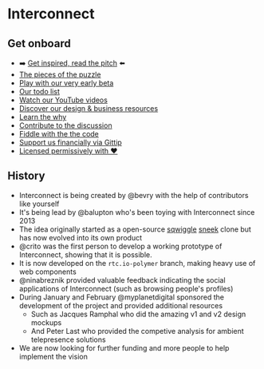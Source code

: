 # Interconnect

## Get onboard

- ➡️ [Get inspired, read the pitch](https://docs.google.com/document/d/17VwfUoiK8Ew3Ej3chOynZMM1s88xbMzQYnAVaJmUwrY/edit?usp=sharing) ⬅️
- [The pieces of the puzzle](http://www.gliffy.com/go/publish/image/5639405/L.png)
- [Play with our very early beta](https://github.com/interconnectapp/app)
- [Our todo list](https://workflowy.com/shared/71af366a-5f95-5fce-dea3-9240a0f4b0a2/)
- [Watch our YouTube videos](https://www.youtube.com/playlist?list=PLYVl5EnzwqsTF859kXLwI1E4c6KOFnEJ9)
- [Discover our design & business resources](https://drive.google.com/folderview?id=0B6MqiLy7C3PhNE9ha1FYVjU1d2c&usp=sharing)
- [Learn the why](https://github.com/bevry/interconnect/issues/14)
- [Contribute to the discussion](https://github.com/bevry/interconnect/issues)
- [Fiddle with the the code](https://github.com/bevry/interconnect/branches)
- [Support us financially via Gittip](https://www.gittip.com/Interconnect/)
- [Licensed permissively with ❤](https://github.com/bevry/interconnect/blob/master/LICENSE.md)

## History

- Interconnect is being created by @bevry with the help of contributors like yourself
- It's being lead by @balupton who's been toying with Interconnect since 2013
- The idea originally started as a open-source [sqwiggle](https://angel.co/sqwiggle) [sneek](https://sneek.io) clone but has now evolved into its own product
- @crito was the first person to develop a working prototype of Interconnect, showing that it is possible.
- It is now developed on the `rtc.io-polymer` branch, making heavy use of web components
- @ninabreznik provided valuable feedback indicating the social applications of Interconnect (such as browsing people's profiles)
- During January and February @myplanetdigital sponsored the development of the project and provided additional resources
  - Such as Jacques Ramphal who did the amazing v1 and v2 design mockups
  - And Peter Last who provided the competive analysis for ambient telepresence solutions
- We are now looking for further funding and more people to help implement the vision
